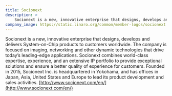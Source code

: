 ```yaml
---
title: Socionext
description: >
    Socionext is a new, innovative enterprise that designs, develops and delivers System-on-Chip products to customers worldwide.
company_image: https://static.linaro.org/common/member-logos/socionext.jpg
---
```

Socionext is a new, innovative enterprise that designs, develops and delivers System-on-Chip products to customers worldwide. The company is focused on imaging, networking and other dynamic technologies that drive today’s leading-edge applications. Socionext combines world-class expertise, experience, and an extensive IP portfolio to provide exceptional solutions and ensure a better quality of experience for customers. Founded in 2015, Socionext Inc. is headquartered in Yokohama, and has offices in Japan, Asia, United States and Europe to lead its product development and sales activities. [http://www.socionext.com/en/](http://www.socionext.com/en/)
